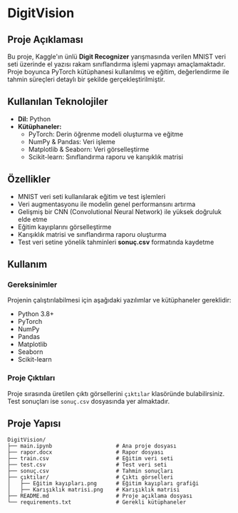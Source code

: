 
# DigitVision

## Proje Açıklaması  
Bu proje, Kaggle'ın ünlü **Digit Recognizer** yarışmasında verilen MNIST veri seti üzerinde el yazısı rakam sınıflandırma işlemi yapmayı amaçlamaktadır. Proje boyunca PyTorch kütüphanesi kullanılmış ve eğitim, değerlendirme ile tahmin süreçleri detaylı bir şekilde gerçekleştirilmiştir.

## Kullanılan Teknolojiler  
- **Dil:** Python  
- **Kütüphaneler:** 
  - PyTorch: Derin öğrenme modeli oluşturma ve eğitme  
  - NumPy & Pandas: Veri işleme  
  - Matplotlib & Seaborn: Veri görselleştirme  
  - Scikit-learn: Sınıflandırma raporu ve karışıklık matrisi  

## Özellikler  
- MNIST veri seti kullanılarak eğitim ve test işlemleri  
- Veri augmentasyonu ile modelin genel performansını artırma  
- Gelişmiş bir CNN (Convolutional Neural Network) ile yüksek doğruluk elde etme  
- Eğitim kayıplarını görselleştirme  
- Karışıklık matrisi ve sınıflandırma raporu oluşturma  
- Test veri setine yönelik tahminleri **sonuç.csv** formatında kaydetme  

## Kullanım  

### Gereksinimler  
Projenin çalıştırılabilmesi için aşağıdaki yazılımlar ve kütüphaneler gereklidir:  
- Python 3.8+  
- PyTorch  
- NumPy  
- Pandas  
- Matplotlib  
- Seaborn  
- Scikit-learn  

### Proje Çıktıları  
Proje sırasında üretilen çıktı görsellerini `çıktılar` klasöründe bulabilirsiniz. Test sonuçları ise `sonuç.csv` dosyasında yer almaktadır. 

## Proje Yapısı  
```plaintext
DigitVision/
├── main.ipynb                    # Ana proje dosyası
├── rapor.docx                    # Rapor dosyası
├── train.csv                     # Eğitim veri seti
├── test.csv                      # Test veri seti
├── sonuç.csv                     # Tahmin sonuçları
├── çıktılar/                     # Çıktı görselleri
│   ├── Eğitim kayıpları.png      # Eğitim kayıpları grafiği
│   ├── Karışıklık matrisi.png    # Karışıklık matrisi
├── README.md                     # Proje açıklama dosyası
└── requirements.txt              # Gerekli kütüphaneler

```
